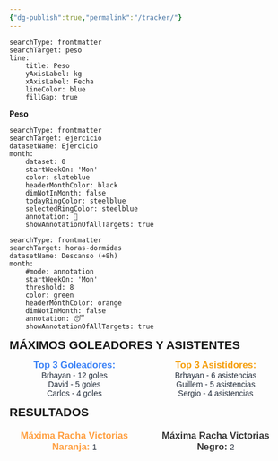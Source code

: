 ```yaml
---
{"dg-publish":true,"permalink":"/tracker/"}
---
```



```tracker
searchType: frontmatter
searchTarget: peso
line:
	title: Peso
	yAxisLabel: kg
	xAxisLabel: Fecha
	lineColor: blue
	fillGap: true
```

<span><span><strong>Peso</strong></span></span><canvas height="0" width="0" style="display: block; box-sizing: border-box; height: 0px; width: 0px;"></canvas>

```tracker
searchType: frontmatter
searchTarget: ejercicio
datasetName: Ejercicio
month:
	dataset: 0
	startWeekOn: 'Mon'
    color: slateblue
    headerMonthColor: black
    dimNotInMonth: false
    todayRingColor: steelblue
    selectedRingColor: steelblue
    annotation: 💪
    showAnnotationOfAllTargets: true
```

```tracker
searchType: frontmatter
searchTarget: horas-dormidas
datasetName: Descanso (+8h)
month:
	#mode: annotation
    startWeekOn: 'Mon'
    threshold: 8
    color: green
    headerMonthColor: orange
    dimNotInMonth: false
    annotation: 😴
    showAnnotationOfAllTargets: true
```


<span><span><strong style="font-size:1.5em; font-family:&quot;Poppins&quot;, sans-serif;">MÁXIMOS GOLEADORES Y ASISTENTES</strong></span></span><canvas height="0" width="0" style="display: block; box-sizing: border-box; height: 0px; width: 0px;"></canvas><p><span><div style="display: flex; justify-content: center; gap: 20px;">
	<div style="flex: 1; text-align: center;">
		<strong style="font-size: 1.2em; color: #3B82F6; font-family: 'Poppins', sans-serif;">Top 3 Goleadores:</strong>
		<div style="font-family: 'Poppins', sans-serif; color: #1F2937;">Brhayan - 12 goles</div><div style="font-family: 'Poppins', sans-serif; color: #1F2937;">David - 5 goles</div><div style="font-family: 'Poppins', sans-serif; color: #1F2937;">Carlos - 4 goles</div>
	</div>
	<div style="flex: 1; text-align: center;">
		<strong style="font-size: 1.2em; color: #F59E0B; font-family: 'Poppins', sans-serif;">Top 3 Asistidores:</strong>
		<div style="font-family: 'Poppins', sans-serif; color: #1F2937;">Brhayan - 6 asistencias</div><div style="font-family: 'Poppins', sans-serif; color: #1F2937;">Guillem - 5 asistencias</div><div style="font-family: 'Poppins', sans-serif; color: #1F2937;">Sergio - 4 asistencias</div>
	</div>
</div></span></p>


<span><span><strong style="font-size:1.5em; font-family:&quot;Poppins&quot;, sans-serif;">RESULTADOS</strong></span></span><div style="width: 70%; margin: 0px auto;"><canvas height="0" width="0" style="display: block; box-sizing: border-box; height: 0px; width: 0px;"></canvas></div><p><span><div style="display: flex; justify-content: center; gap: 20px; margin-top: 20px;">
	<div style="flex: 1; text-align: center;">
		<strong style="font-size: 1.2em; color: #FF9F40; font-family: 'Poppins', sans-serif;">Máxima Racha Victorias Naranja: </strong>
		<span style="font-family: 'Poppins', sans-serif; color: #1F2937;">1</span>
	</div>
	<div style="flex: 1; text-align: center;">
		<strong style="font-size: 1.2em; color: #363636; font-family: 'Poppins', sans-serif;">Máxima Racha Victorias Negro: </strong>
		<span style="font-family: 'Poppins', sans-serif; color: #1F2937;">2</span>
	</div>
</div></span></p>
